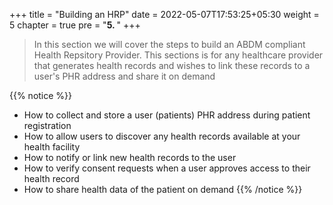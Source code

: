 +++
title = "Building an HRP"
date = 2022-05-07T17:53:25+05:30
weight = 5
chapter = true
pre = "<b>5. </b>"
+++

>In this section we will cover the steps to build an ABDM compliant Health Repsitory Provider. This sections is for any healthcare provider that generates health records and wishes to link these records to a user's PHR address and share it on demand

{{% notice %}}
- How to collect and store a user (patients) PHR address during patient registration
- How to allow users to discover any health records available at your health facility
- How to notify or link new health records to the user
- How to verify consent requests when a user approves access to their health record
- How to share health data of the patient on demand 
{{% /notice %}}